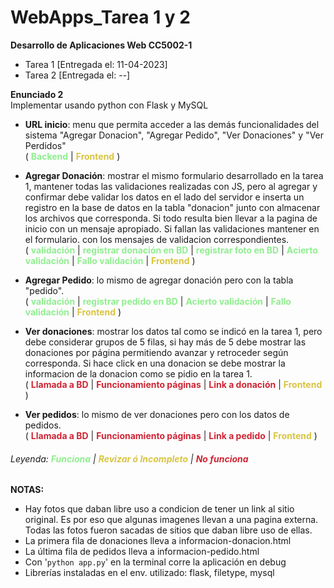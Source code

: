 # WebApps_Tarea 1 y 2
**Desarrollo de Aplicaciones Web CC5002-1**  
+ Tarea 1 [Entregada el: 11-04-2023]  
+ Tarea 2 [Entregada el: --]  

**Enunciado 2**  
Implementar usando python con Flask y MySQL  

+ **URL inicio**: menu que permita acceder a las demás funcionalidades del sistema "Agregar Donacion", "Agregar Pedido", "Ver Donaciones" y "Ver Perdidos"  
(
    <span style="color:lightgreen"> **Backend** </span>
    | <span style="color:#d9c43f"> **Frontend** </span>
)  
+ **Agregar Donación**: mostrar el mismo formulario desarrollado en la tarea 1, mantener todas las validaciones realizadas con JS, pero al agregar y confirmar debe validar los datos en el lado del servidor e inserta un registro en la base de datos en la tabla "donacion" junto con almacenar los archivos que corresponda. Si todo resulta bien llevar a la pagina de inicio con un mensaje apropiado. Si fallan las validaciones mantener en el formulario. con los mensajes de validacion correspondientes.  
(
    <span style="color:lightgreen"> **validación** </span> 
    | <span style="color:lightgreen"> **registrar donación en BD** </span>
    | <span style="color:lightgreen"> **registrar foto en BD** </span>
    | <span style="color:lightgreen"> **Acierto validación** </span>
    | <span style="color:lightgreen"> **Fallo validación** </span>
    | <span style="color:#d9c43f"> **Frontend** </span>
)  

+ **Agregar Pedido**: lo mismo de agregar donación pero con la tabla "pedido".  
(
    <span style="color:lightgreen"> **validación** </span> 
    | <span style="color:lightgreen"> **registrar pedido en BD** </span>
    | <span style="color:lightgreen"> **Acierto validación** </span>
    | <span style="color:lightgreen"> **Fallo validación** </span>
    | <span style="color:#d9c43f"> **Frontend** </span>
)  
+ **Ver donaciones**: mostrar los datos tal como se indicó en la tarea 1, pero debe considerar grupos de 5 filas, si hay más de 5 debe mostrar las donaciones por página permitiendo avanzar y retroceder según corresponda. Si hace click en una donacion se debe mostrar la informacion de la donacion como se pidio en la tarea 1.  
(
    <span style="color:#cf2533"> **Llamada a BD** </span>
    | <span style="color:#cf2533"> **Funcionamiento páginas** </span>
    | <span style="color:#cf2533"> **Link a donación** </span>
    | <span style="color:#d9c43f"> **Frontend** </span>
)  
+ **Ver pedidos**: lo mismo de ver donaciones pero con los datos de pedidos.  
(
    <span style="color:#cf2533"> **Llamada a BD** </span>
    | <span style="color:#cf2533"> **Funcionamiento páginas** </span>
    | <span style="color:#cf2533"> **Link a pedido** </span>
    | <span style="color:#d9c43f"> **Frontend** </span>
)

###### Leyenda:  <span style="color:lightgreen"> **Funciona** </span> | <span style="color:#d9c43f"> **Revizar ó Incompleto** </span> | <span style="color:#cf2533"> **No funciona** </span>  



**NOTAS:**  
+ Hay fotos que daban libre uso a condicion de tener un link al sitio original. Es por eso que algunas imagenes llevan a una pagina externa. Todas las fotos fueron sacadas de sitios que daban libre uso de ellas.  
+ La primera fila de donaciones lleva a informacion-donacion.html  
+ La última fila de pedidos lleva a informacion-pedido.html  
+ Con '`python app.py`' en la terminal corre la aplicación en debug
+ Librerías instaladas en el env. utilizado: flask, filetype, mysql

[comment]: # (
    PALETA DE COLORES: 
    verde: lightgreen , 
    amarillo: #d9c43f , 
    rojo:     #cf2533 
    )